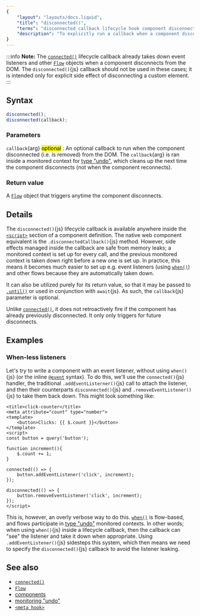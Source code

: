 ```yaml
---
{
	"layout": "layouts/docs.liquid",
	"title": "disconnected()",
	"terms": "disconnected callback lifecycle hook component disconnects destroy unmount",
	"description": "To explicitly run a callback when a component disconnects from the DOM, use the `disconnected()`{js} lifecycle callback."
}
---
```


:::info
**Note:** The [`connected()`](/docs/components/connected/) lifecycle callback already takes down event listeners and other [`Flow`](/docs/flow/) objects when a component disconnects from the DOM. The `disconnected()`{js} callback should not be used in these cases; it is intended only for explicit side effect of disconnecting a custom element.
:::

## Syntax

```js
disconnected();
disconnected(callback);
```

### Parameters

`callback`{arg} <mark>optional</mark>
: An optional callback to run when the component disconnected (i.e. is removed) from the DOM. The `callback`{arg} is ran inside a monitored context for [type "undo"](/docs/monitor/undo/), which cleans up the next time the component disconnects (not when the component reconnects).

### Return value

A [`Flow`](/docs/flow/) object that triggers anytime the component disconnects.

## Details

The `disconnected()`{js} lifecycle callback is available anywhere inside the [`<script>`](/docs/components/script/) section of a component definition. The native web component equivalent is the `.disconnectedCallback()`{js} method. However, side effects managed inside the callback are safe from memory leaks; a monitored context is set up for every call, and the previous monitored context is taken down right before a new one is set up. In practice, this means it becomes much easier to set up e.g. event listeners (using [`when()`](/docs/when/)) and other flows because they are automatically taken down.

It can also be utilized purely for its return value, so that it may be passed to [`.until()`](/docs/flow/until/) or used in conjunction with `await`{js}. As such, the `callback`{js} parameter is optional.

Unlike [`connected()`](/docs/components/connected/), it does not retroactively fire if the component has already previously disconnected. It only only triggers for future disconnects.

## Examples

### When-less listeners

Let's try to write a component with an event listener, without using `when()`{js} (or the inline [`@event`](/docs/components/template/events/) syntax). To do this, we'll use the `connected()`{js} handler, the traditional `.addEventListerner()`{js} call to attach the listener, and then their counterparts `disconnected()`{js} and `.removeEventListener()`{js} to take them back down. This might look something like:

```yz
<title>click-counter</title>
<meta attribute="count" type="number">
<template>
	<button>Clicks: {{ $.count }}</button>
</template>
<script>
const button = query('button');

function increment(){
	$.count += 1;
}

connected(() => {
	button.addEventListener('click', increment);
});

disconnected(() => {
	button.removeEventListener('click', increment);
});
</script>
```

This is, however, an overly verbose way to do this. [`when()`](/docs/when/) is flow-based, and flows participate in [type "undo"](/docs/monitor/undo/) monitored contexts. In other words; when using `when()`{js} inside a lifecycle callback, then the callback can "see" the listener and take it down when appropriate. Using `.addEventListener()`{js} sidesteps this system, which then means we need to specify the `disconnected()`{js} callback to avoid the listener leaking.

## See also

- [`connected()`](/docs/components/connected/)
- [`Flow`](/docs/flow/)
- [components](/docs/components/)
- [monitoring "undo"](/docs/monitor/undo/)
- [`<meta hook>`](/docs/components/meta/hook/)
